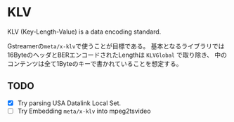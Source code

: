 # KLV

KLV (Key-Length-Value) is a data encoding standard.

Gstreamerの`meta/x-klv`で使うことが目標である。
基本となるライブラリでは16ByteのヘッダとBERエンコードされたLengthは `KLVGlobal` で取り除き、
中のコンテンツは全て1Byteのキーで書かれていることを想定する。

## TODO

- [x] Try parsing USA Datalink Local Set.
- [ ] Try Embedding `meta/x-klv` into mpeg2tsvideo
